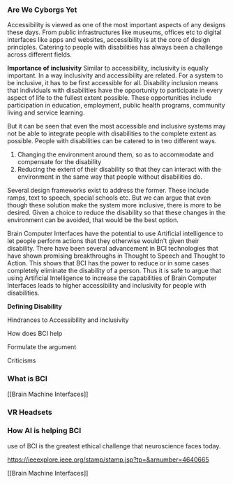 
### Are We Cyborgs Yet

Accessibility is viewed as one of the most important aspects of any designs these days. From public infrastructures like museums, offices etc to digital interfaces like apps and websites, accessibility is at the core of design principles. Catering to people with disabilities has always been a challenge across different fields. 

**Importance of inclusivity**
Similar to accessibility, inclusivity is equally important. In a way inclusivity and accessibility are related. For a system to be inclusive, it has to be first accessible for all. Disability inclusion means that individuals with disabilities have the opportunity to participate in every aspect of life to the fullest extent possible. These opportunities include participation in education, employment, public health programs, community living and service learning. 

But it can be seen that even the most accessible and inclusive systems may not be able to integrate people with disabilities to the complete extent as possible. People with disabilities can be catered to in two different ways. 

1. Changing the environment around them, so as to accommodate and compensate for the disability
2. Reducing the extent of their disability so that they can interact with the environment in the same way that people without disabilities do. 

Several design frameworks exist to address the former. These include ramps, text to speech, special schools etc. But we can argue that even though these solution make the system more inclusive, there is more to be desired. Given a choice to reduce the disability so that these changes in the environment can be avoided, that would be the best option. 

Brain Computer Interfaces have the potential to use Artificial intelligence to let people perform actions that they otherwise wouldn't given their disability. There have been several advancement in BCI technologies that have shown promising breakthroughs in Thought to Speech and Thought to Action. This shows that BCI has the power to reduce or in some cases completely eliminate the disability of a person.  Thus it is safe to argue that using Artificial Intelligence to increase the capabilities of Brain Computer Interfaces leads to higher accessibility and inclusivity for people with disabilities. 











**Defining Disability**

Hindrances to Accessibility and inclusivity

How does BCI help

Formulate the argument

Criticisms






### What is BCI
[[Brain Machine Interfaces]]

### VR Headsets
### How AI is helping BCI


use of BCI is the greatest ethical challenge that neuroscience faces today. 




https://ieeexplore.ieee.org/stamp/stamp.jsp?tp=&arnumber=4640665


[[Brain Machine Interfaces]]


